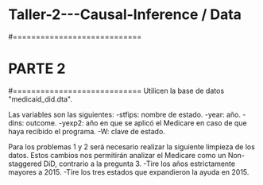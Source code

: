 # Taller-2---Causal-Inference / Data

#============================
#    PARTE 2
#============================
Utilicen la base de datos "medicaid_did.dta".

Las variables son las siguientes:
  -stfips: nombre de estado.
  -year: año.
  -dins: outcome.
  -yexp2: año en que se aplicó el Medicare en caso de que haya recibido el programa.
  -W: clave de estado.

Para los problemas 1 y 2 será necesario realizar la siguiente limpieza de los datos. Estos cambios nos permitirán analizar el Medicare como un Non-staggered DiD, contrario a la pregunta 3.
  -Tire los años estrictamente mayores a 2015.
  -Tire los tres estados que expandieron la ayuda en 2015.
